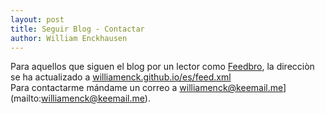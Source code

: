 ```yaml
---
layout: post
title: Seguir Blog - Contactar
author: William Enckhausen
---
```

 
 Para aquellos que siguen el blog por un lector como <a href="https://nodetics.com/feedbro/">Feedbro</a>, la direcciòn se ha actualizado a <a href="https://williamenck.github.io/es/feed.xml">williamenck.github.io/es/feed.xml</a>  
 Para contactarme mándame un correo a williamenck@keemail.me](mailto:williamenck@keemail.me).
